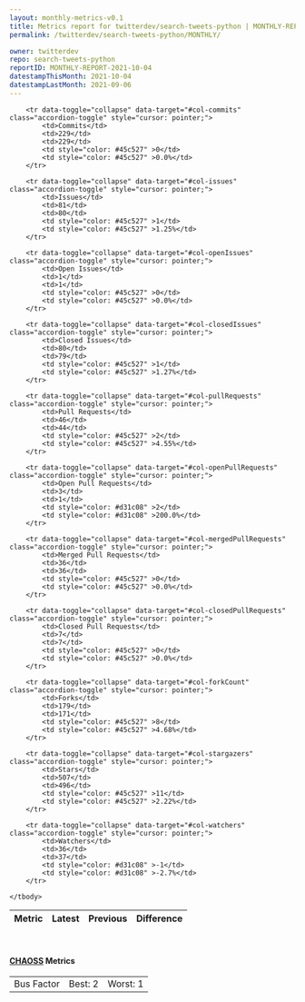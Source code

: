 ```yaml
---
layout: monthly-metrics-v0.1
title: Metrics report for twitterdev/search-tweets-python | MONTHLY-REPORT-2021-10-04 | 2021-10-04
permalink: /twitterdev/search-tweets-python/MONTHLY/

owner: twitterdev
repo: search-tweets-python
reportID: MONTHLY-REPORT-2021-10-04
datestampThisMonth: 2021-10-04
datestampLastMonth: 2021-09-06
---
```



<table class="table table-condensed" style="border-collapse:collapse;">
    <thead>
    <tr>
        <th>Metric</th>
        <th>Latest</th>
        <th>Previous</th>
        <th colspan="2" style="text-align: center;">Difference</th>
    </tr>
    </thead>
    <tbody>

        <tr data-toggle="collapse" data-target="#col-commits" class="accordion-toggle" style="cursor: pointer;">
            <td>Commits</td>
            <td>229</td>
            <td>229</td>
            <td style="color: #45c527" >0</td>
            <td style="color: #45c527" >0.0%</td>
        </tr>
        
        <tr data-toggle="collapse" data-target="#col-issues" class="accordion-toggle" style="cursor: pointer;">
            <td>Issues</td>
            <td>81</td>
            <td>80</td>
            <td style="color: #45c527" >1</td>
            <td style="color: #45c527" >1.25%</td>
        </tr>
        
        <tr data-toggle="collapse" data-target="#col-openIssues" class="accordion-toggle" style="cursor: pointer;">
            <td>Open Issues</td>
            <td>1</td>
            <td>1</td>
            <td style="color: #45c527" >0</td>
            <td style="color: #45c527" >0.0%</td>
        </tr>
        
        <tr data-toggle="collapse" data-target="#col-closedIssues" class="accordion-toggle" style="cursor: pointer;">
            <td>Closed Issues</td>
            <td>80</td>
            <td>79</td>
            <td style="color: #45c527" >1</td>
            <td style="color: #45c527" >1.27%</td>
        </tr>
        
        <tr data-toggle="collapse" data-target="#col-pullRequests" class="accordion-toggle" style="cursor: pointer;">
            <td>Pull Requests</td>
            <td>46</td>
            <td>44</td>
            <td style="color: #45c527" >2</td>
            <td style="color: #45c527" >4.55%</td>
        </tr>
        
        <tr data-toggle="collapse" data-target="#col-openPullRequests" class="accordion-toggle" style="cursor: pointer;">
            <td>Open Pull Requests</td>
            <td>3</td>
            <td>1</td>
            <td style="color: #d31c08" >2</td>
            <td style="color: #d31c08" >200.0%</td>
        </tr>
        
        <tr data-toggle="collapse" data-target="#col-mergedPullRequests" class="accordion-toggle" style="cursor: pointer;">
            <td>Merged Pull Requests</td>
            <td>36</td>
            <td>36</td>
            <td style="color: #45c527" >0</td>
            <td style="color: #45c527" >0.0%</td>
        </tr>
        
        <tr data-toggle="collapse" data-target="#col-closedPullRequests" class="accordion-toggle" style="cursor: pointer;">
            <td>Closed Pull Requests</td>
            <td>7</td>
            <td>7</td>
            <td style="color: #45c527" >0</td>
            <td style="color: #45c527" >0.0%</td>
        </tr>
        
        <tr data-toggle="collapse" data-target="#col-forkCount" class="accordion-toggle" style="cursor: pointer;">
            <td>Forks</td>
            <td>179</td>
            <td>171</td>
            <td style="color: #45c527" >8</td>
            <td style="color: #45c527" >4.68%</td>
        </tr>
        
        <tr data-toggle="collapse" data-target="#col-stargazers" class="accordion-toggle" style="cursor: pointer;">
            <td>Stars</td>
            <td>507</td>
            <td>496</td>
            <td style="color: #45c527" >11</td>
            <td style="color: #45c527" >2.22%</td>
        </tr>
        
        <tr data-toggle="collapse" data-target="#col-watchers" class="accordion-toggle" style="cursor: pointer;">
            <td>Watchers</td>
            <td>36</td>
            <td>37</td>
            <td style="color: #d31c08" >-1</td>
            <td style="color: #d31c08" >-2.7%</td>
        </tr>
        
    </tbody>
</table>
<br>
<h4><a target="_blank" href="https://chaoss.community/">CHAOSS</a> Metrics</h4>

<table class="table table-condensed" style="border-collapse:collapse;">
    <tbody>
        <td>Bus Factor</td>
        <td>Best: 2</td>
        <td>Worst: 1</td>
    </tbody>
</table>
